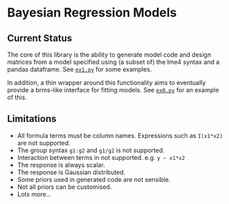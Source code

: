 # Bayesian Regression Models

## Current Status

The core of this library is the ability to generate model code and
design matrices from a model specified using (a subset of) the lme4
syntax and a pandas dataframe. See [`ex1.py`](./ex1.py) for some
examples.

In addition, a thin wrapper around this functionality aims to
eventually provide a brms-like interface for fitting models.
See [`ex0.py`](./ex0.py) for an example of this.

## Limitations

* All formula terms must be column names. Expressions such as
  `I(x1*x2)` are not supported.
* The group syntax `g1:g2` and `g1/g2` is not supported.
* Interaction between terms in not supported. e.g. `y ~ x1*x2`
* The response is always scalar.
* The response is Gaussian distributed.
* Some priors used in generated code are not sensible.
* Not all priors can be customised.
* Lots more...
